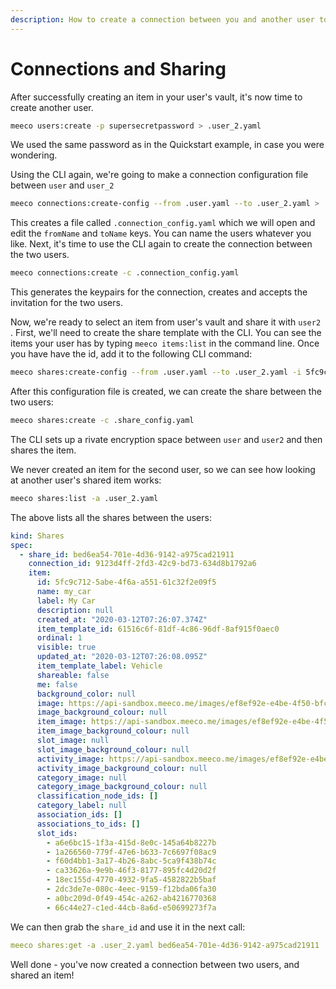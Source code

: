 ```yaml
---
description: How to create a connection between you and another user to share data
---
```


# Connections and Sharing

After successfully creating an item in your user's vault, it's now time to create another user. 

```bash
meeco users:create -p supersecretpassword > .user_2.yaml
```

We used the same password as in the Quickstart example, in case you were wondering. 

Using the CLI again, we're going to make a connection configuration file between `user` and `user_2`

```bash
meeco connections:create-config --from .user.yaml --to .user_2.yaml > .connection_config.yaml
```

This creates a file called `.connection_config.yaml` which we will open and edit the `fromName` and `toName` keys. You can name the users whatever you like. Next, it's time to use the CLI again to create the connection between the two users. 

```bash
meeco connections:create -c .connection_config.yaml
```

This generates the keypairs for the connection, creates and accepts the invitation for the two users. 

Now, we're ready to select an item from user's vault and share it with `user2` . First, we'll need to create the share template with the CLI. You can see the items your user has by typing `meeco items:list` in the command line. Once you have have the id, add it to the following CLI command:

```bash
meeco shares:create-config --from .user.yaml --to .user_2.yaml -i 5fc9c712-5abe-4f6a-a551-61c32f2e09f5 > .share_config.yaml
```

After this configuration file is created, we can create the share between the two users:

```bash
meeco shares:create -c .share_config.yaml
```

The CLI sets up a rivate encryption space between `user` and `user2` and then shares the item. 

We never created an item for the second user, so we can see how looking at another user's shared item works:

```bash
meeco shares:list -a .user_2.yaml
```

The above lists all the shares between the users:

```yaml
kind: Shares
spec:
  - share_id: bed6ea54-701e-4d36-9142-a975cad21911
    connection_id: 9123d4ff-2fd3-42c9-bd73-634d8b1792a6
    item:
      id: 5fc9c712-5abe-4f6a-a551-61c32f2e09f5
      name: my_car
      label: My Car
      description: null
      created_at: "2020-03-12T07:26:07.374Z"
      item_template_id: 61516c6f-81df-4c86-96df-8af915f0aec0
      ordinal: 1
      visible: true
      updated_at: "2020-03-12T07:26:08.095Z"
      item_template_label: Vehicle
      shareable: false
      me: false
      background_color: null
      image: https://api-sandbox.meeco.me/images/ef8ef92e-e4be-4f50-bfce-774a608098ca
      image_background_colour: null
      item_image: https://api-sandbox.meeco.me/images/ef8ef92e-e4be-4f50-bfce-774a608098ca
      item_image_background_colour: null
      slot_image: null
      slot_image_background_colour: null
      activity_image: https://api-sandbox.meeco.me/images/ef8ef92e-e4be-4f50-bfce-774a608098ca
      activity_image_background_colour: null
      category_image: null
      category_image_background_colour: null
      classification_node_ids: []
      category_label: null
      association_ids: []
      associations_to_ids: []
      slot_ids:
        - a6e6bc15-1f3a-415d-8e0c-145a64b8227b
        - 1a266560-779f-47e6-b633-7c6697f08ac9
        - f60d4bb1-3a17-4b26-8abc-5ca9f438b74c
        - ca33626a-9e9b-46f3-8177-895fc4d20d2f
        - 18ec155d-4770-4932-9fa5-4582822b5baf
        - 2dc3de7e-080c-4eec-9159-f12bda06fa30
        - a0bc209d-0f49-454c-a262-ab4216770368
        - 66c44e27-c1ed-44cb-8a6d-e50699273f7a
```

We can then grab the `share_id` and use it in the next call:

```yaml
meeco shares:get -a .user_2.yaml bed6ea54-701e-4d36-9142-a975cad21911
```

Well done - you've now created a connection between two users, and shared an item!

